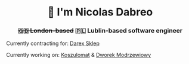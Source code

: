 <h1 align="center">👋 I'm Nicolas Dabreo</h1>
<h3 align="center"><del>🇬🇧 London-based</del> 🇵🇱 Lublin-based software engineer</h3>

Currently contracting for: [Darex Sklep](https://darex-sklep.pl/)

Currently working on: [Koszulomat](https://koszulomat.pl/) & [Dworek Modrzewiowy](https://dworekmodrzewiowy.pl/)
